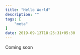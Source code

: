 ```yaml
---
title: "Hello World"
description: ""
tags: [
    "meta"
]
date: 2019-09-13T18:25:31+05:30
---
```

Coming soon

